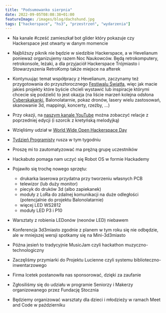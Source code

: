 ```yaml
---
title: "Podsumowanko sierpnia"
date: 2022-09-05T08:08:38+01:00
featureImage: /images/blog/dachshund.jpg
tags: ["hackerspace", "hs3", "przestrzeń", "wydarzenia"]
---
```


- Na kanale #cześć zamieszkał bot glider który pokazuje czy Hackerspace jest otwarty w danym momencie
- Najbliższy piknik nie będzie w siedzibie Hackerspace, a w Hevelianum ponieważ organizujemy razem Noc Naukowców. Będą retrokomputery, retrokonsole, leżaki, a dla przyjaciół Hackerspace Trójmiasto i Stowarzyszenia RetroKomp także miejsce na afterek
- Kontynuując temat współpracy z Hevelianum, zaczynamy też przygotowania do przyszłorocznego [Festiwalu Światła](https://festiwalswiatla.hs3.pl/), więc jak macie jakieś projekty które byście chcieli wystawić lub inspiracje którymi chcecie się podzielić to jest okazja (na liście marzeń kolejna odsłona [Cyberskakanki](/tags/cyberskakanka/), Balonolatarnie, pokaz dronów, lasery wielu zastosowań, skanowanie 3d, mappingi, koncerty, rzeźby, …)
- Przy okazji, na [naszym kanale YouTube](https://www.youtube.com/channel/UC1MjdZvgtGZwSAaveL-Z8CA) można zobaczyć relacje z poprzedniej edycji (i szorcik z kretyńską melodyjką)
- Wzięliśmy udział w [World Wide Open Hackerspace Day](https://makezine.com/article/maker-news/world-wide-open-hackerspace-day-is-coming-august-27th/)
- [Tydzień Programisty](https://tydzienprogramisty.pl/) rusza w tym tygodniu
- Proszę mi to zautomatyzować ma prężną grupę uczestników
- Hackabuto pomaga nam uczyć się Robot OS w formie Hackademy

- Pojawiło się trochę nowego sprzętu:
  - drukarka laserowa przydatna przy tworzeniu własnych PCB
  - telewizor (lub duży monitor)
  - piecyk do druków 3d (albo zapiekanek)
  - moduły z LoRa do zdalnej komunikacji na duże odległości (potencjalnie do projektu Balonolatarnie)
  - więcej LED WS2812 
  - moduły LED P3 i P10
  
- Warsztaty z robienia LEDonów (neonów LED) niebawem
- Konferencja 3d3miasto zgodnie z planem w tym roku się nie odbędzie, ale w mniejszej wersji spotkamy się na Mini-3d3miasto
- Późna jesień to tradycyjnie MusicJam czyli hackathon muzyczno-technologiczny
- Zaczęliśmy przymiarki do Projektu Lucienne czyli systemu biblioteczno-inwentarzowego
- Firma Icetek postanowiła nas sponsorować, dzięki za zaufanie
- Zgłosiliśmy się do udziału w programie Seniorzy i Makerzy organizowanego przez Fundację Stocznia
- Będziemy organizować warsztaty dla dzieci i młodzieży w ramach Meet and Code w październiku